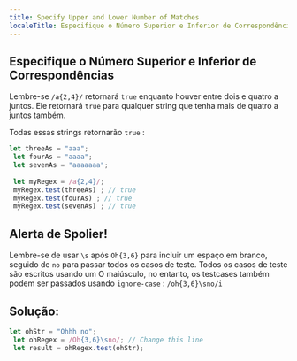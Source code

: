 ```yaml
---
title: Specify Upper and Lower Number of Matches
localeTitle: Especifique o Número Superior e Inferior de Correspondências
---
```

## Especifique o Número Superior e Inferior de Correspondências

Lembre-se `/a{2,4}/` retornará `true` enquanto houver entre dois e quatro a juntos. Ele retornará `true` para qualquer string que tenha mais de quatro a juntos também.

Todas essas strings retornarão `true` :

```javascript
let threeAs = "aaa"; 
 let fourAs = "aaaa"; 
 let sevenAs = "aaaaaaa"; 
 
 let myRegex = /a{2,4}/; 
 myRegex.test(threeAs) ; // true 
 myRegex.test(fourAs) ; // true 
 myRegex.test(sevenAs) ; // true 
```

## Alerta de Spolier!

Lembre-se de usar `\s` após `Oh{3,6}` para incluir um espaço em branco, seguido de `no` para passar todos os casos de teste. Todos os casos de teste são escritos usando um O maiúsculo, no entanto, os testcases também podem ser passados ​​usando `ignore-case` : `/oh{3,6}\sno/i`

## Solução:

```javascript
let ohStr = "Ohhh no"; 
 let ohRegex = /Oh{3,6}\sno/; // Change this line 
 let result = ohRegex.test(ohStr); 

```